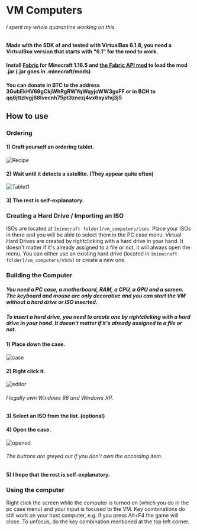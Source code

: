 # VM Computers 
###### I spent my whole quarantine working on this.
#### Made with the SDK of and tested with VirtualBox 6.1.8, you need a VirtualBox version that starts with "6.1" for the mod to work.
#### Install [Fabric](https://fabricmc.net/use/) for Minecraft 1.16.5 and [the Fabric API mod](https://www.curseforge.com/minecraft/mc-mods/fabric-api) to load the mod .jar (.jar goes in .minecraft/mods)
#### You can donate in BTC to the address 3GubEkHV69gCkjWhRgRWYqWqyjcWW3gxFF or in BCH to qq6jttzlvgj68lvecnh75pt3znezj4vx6sysfvj3j5
## How to use
### Ordering
#### 1) Craft yourself an ordering tablet.
![Recipe](https://i.imgur.com/GtyPntY.png)
#### 2) Wait until it detects a satellite. (They appear quite often)
![Tablet1](https://i.imgur.com/hWRK8wb.png)
#### 3) The rest is self-explanatory.
### Creating a Hard Drive / Importing an ISO
ISOs are located at `[minecraft folder]/vm_computers/isos`. Place your ISOs in there and you will be able to select them in the PC case menu. Virtual Hard Drives are created by rightclicking with a hard drive in your hand. It doesn't matter if it's already assigned to a file or not, it will always open the menu. You can either use an existing hard drive (located in `[minecraft folder]/vm_computers/vhds`) or create a new one.
### Building the Computer
##### You need a PC case, a motherboard, RAM, a CPU, a GPU and a screen. The keyboard and mouse are only decorative and you can start the VM without a hard drive or ISO inserted.
##### To insert a hard drive, you need to create one by rightclicking with a hard drive in your hand. It doesn't matter if it's already assigned to a file or not.
#### 1) Place down the case.
![case](https://i.imgur.com/8Wgqtcb.png)
#### 2) Right click it.
![editor](https://i.imgur.com/OPRi9xa.png)
###### I legally own Windows 98 and Windows XP.
#### 3) Select an ISO from the list. (optional)
#### 4) Open the case.
![opened](https://i.imgur.com/sXYTRuc.png)
###### The buttons are greyed out if you don't own the according item.
#### 5) I hope that the rest is self-explanatory.
### Using the computer
Right click the screen while the computer is turned on (which you do in the pc case menu) and your input is focused to the VM. Key combinations do still work on your host computer, e.g. if you press Alt+F4 the game will close. To unfocus, do the key combination mentioned at the top left corner.
